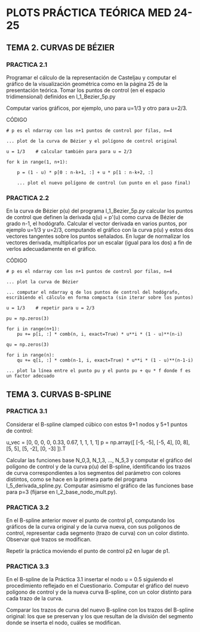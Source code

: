 # PLOTS PRÁCTICA TEÓRICA MED 24-25

## TEMA 2. CURVAS DE BÉZIER

### PRACTICA 2.1
Programar el cálculo de la representación de Casteljau y computar el gráfico de la visualización geométrica como en la página 25 de la presentación teórica. Tomar los puntos de control (en el espacio tridimensional) definidos en l_1_Bezier_5p.py

Computar varios gráficos, por ejemplo, uno para u=1/3 y otro para u=2/3.

CÓDIGO

```
# p es el ndarray con los n+1 puntos de control por filas, n=4

... plot de la curva de Bézier y el polígono de control original

u = 1/3    # calcular también para para u = 2/3

for k in range(1, n+1):

    p = (1 - u) * p[0 : n-k+1, :] + u * p[1 : n-k+2, :]

    ... plot el nuevo polígono de control (un punto en el paso final)
```


### PRACTICA 2.2
En la curva de Bézier p(u) del programa l_1_Bezier_5p.py calcular los puntos de control que definen la derivada q(u) = p'(u) como curva de Bézier de grado n-1, el hodógrafo. Calcular el vector derivada en varios puntos, por ejemplo u=1/3 y u=2/3, computando el gráfico con la curva p(u) y estos dos vectores tangentes sobre los puntos señalados. En lugar de normalizar los vectores derivada, multiplicarlos por un escalar (igual para los dos) a fin de verlos adecuadamente en el gráfico.

CÓDIGO

```
# p es el ndarray con los n+1 puntos de control por filas, n=4

... plot la curva de Bézier

... computar el ndarray q de los puntos de control del hodógrafo, escribiendo el cálculo en forma compacta (sin iterar sobre los puntos)

u = 1/3    # repetir para u = 2/3

pu = np.zeros(3)

for i in range(n+1):
    pu += p[i, :] * comb(n, i, exact=True) * u**i * (1 - u)**(n-i)

qu = np.zeros(3)

for i in range(n):
    qu += q[i, :] * comb(n-1, i, exact=True) * u**i * (1 - u)**(n-1-i)

... plot la línea entre el punto pu y el punto pu + qu * f donde f es un factor adecuado
```

## TEMA 3. CURVAS B-SPLINE

### PRACTICA 3.1
Considerar el B-spline clamped cúbico con estos 9+1 nodos y 5+1 puntos de control:

u_vec = [0, 0, 0, 0, 0.33, 0.67, 1, 1, 1, 1]
p = np.array([ [-5, -5], [-5, 4], [0, 8], [5, 5], [5, -2], [0, -3] ]).T

Calcular las funciones base N_0,3, N_1,3, ..., N_5,3 y computar el gráfico del polígono de control y de la curva p(u) del B-spline, identificando los trazos de curva correspondientes a los segmentos del parámetro con colores distintos, como se hace en la primera parte del programa l_5_derivada_spline.py. Computar asimismo el gráfico de las funciones base para p=3 (fijarse en l_2_base_nodo_mult.py).

### PRACTICA 3.2
En el B-spline anterior mover el punto de control p1, computando los gráficos de la curva original y de la curva nueva, con sus polígonos de control, representar cada segmento (trazo de curva) con un color distinto. Observar qué trazos se modifican.

Repetir la práctica moviendo el punto de control p2 en lugar de p1.

### PRACTICA 3.3
En el B-spline de la Práctica 3.1 insertar el nodo u = 0.5 siguiendo el procedimiento reflejado en el Cuestionario. Computar el gráfico del nuevo polígono de control y de la nueva curva B-spline, con un color distinto para cada trazo de la curva.

Comparar los trazos de curva del nuevo B-spline con los trazos del B-spline original: los que se preservan y los que resultan de la división del segmento donde se inserta el nodo, cuáles se modifican.